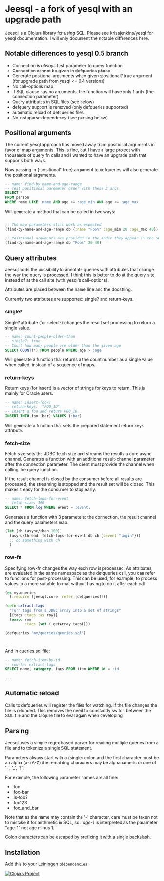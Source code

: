 # Jeesql - a fork of yesql with an upgrade path

Jeesql is a Clojure library for _using_ SQL. Please see krisajenkins/yesql for yesql documentation.
I will only document the notable differences here.

## Notable differences to yesql 0.5 branch

* Connection is *always* first parameter to query function
* Connection cannot be given in defqueries phase
* Generate positional arguments when given :positional? true argument (for upgrade path from yesql <= 0.4 versions)
* No call-options map
* If SQL clause has no arguments, the function will have only 1 arity (the connection parameter)
* Query attributes in SQL files (see below)
* defquery support is removed (only defqueries supported)
* automatic reload of defqueries files
* No instaparse dependency (see parsing below)

## Positional arguments

The current yesql approach has moved away from positional arguments in favor of map arguments.
This is fine, but I have a large project with thousands of query fn calls and I wanted
to have an upgrade path that supports both ways.

Now passing in {:positional? true} argument to defqueries will also generate the
positional arguments.

```SQL
-- name: find-by-name-and-age-range
-- Test positional paremeter order with these 3 args
SELECT *
FROM person
WHERE name LIKE :name AND age >= :age_min AND age <= :age_max
```

Will generate a method that can be called in two ways:

```clojure

;; The map parameters still work as expected
(find-by-name-and-age-range db {:name "Foo%" :age_min 20 :age_max 40})

;; Positional arguments are provided in the order they appear in the SQL
(find-by-name-and-age-range db "Foo%" 20 40)
```

## Query attributes

Jeesql adds the possibility to annotate queries with attributes that change the
way the query is processed. I think this is better to do at the query site instead
of at the call site (with yesql's call-options).

Attributes are placed between the name line and the docstring.

Currently two attributes are supported: single? and return-keys.


### single?

Single? attribute (for selects) changes the result set processing to return a
single value.

```SQL
-- name: count-people-older-than
-- single?: true
-- Count how many people are older than the given age
SELECT COUNT(*) FROM people WHERE age > :age
```

Will generate a function that returns a the count number as a single value when
called, instead of a sequence of maps.

### return-keys

Return keys (for insert) is a vector of strings for keys to return.
This is mainly for Oracle users.

```SQL
-- name: insert-foo<!
-- return-keys: ["FOO_ID"]
-- Insert a foo and return FOO_ID
INSERT INTO foo (bar) VALUES (:bar)
```

Will generate a function that sets the prepared statement return keys
attribute.

### fetch-size

Fetch size sets the JDBC fetch size and streams the results a core.async channel. Generates a
function with an additional result-channel parameter after the connection parameter. The client
must provide the channel when calling the query function.

If the result channel is closed by the consumer before all results are processed, the streaming is
stopped and the result set will be closed. This makes it easy for the consumer to stop early.

```SQL
-- name: fetch-logs-for-event
-- fetch-size: 100
SELECT * FROM log WHERE event = :event;
```

Generates a function with 3 parameters: the connection, the result channel and the query
parameters map.

```clojure
(let [ch (async/chan 100)]
  (async/thread (fetch-logs-for-event db ch {:event "login"}))
  ;; do something with ch
  )
```

### row-fn

Specifying row-fn changes the way each row is processed. As attributes are evaluated in the same
namespace as the defqueries call, you can refer to functions for post-processing. This can be used,
for example, to process values to a more suitable format without having to do it after each call.

```clojure
(ns my.queries
  (:require [jeesql.core :refer [defqueries]]))

(defn extract-tags
  "Turn tags from a JDBC array into a set of strings"
  [{tags :tags :as row}]
  (assoc row
         :tags (set (.getArray tags))))

(defqueries "my/queries/queries.sql")

...
```

And in queries.sql file:
```SQL
-- name: fetch-item-by-id
-- row-fn: extract-tags
SELECT name, category, tags FROM item WHERE id = :id

...
```

## Automatic reload

Calls to defqueries will register the files for watching. If the file changes the
file is reloaded. This removes the need to constantly switch between the SQL file
and the Clojure file to eval again when developing.


## Parsing

Jeesql uses a simple regex based parser for reading multiple queries from a file and
to tokenize a single SQL statement.

Parameters always start with a (single) colon and the first character must be an alpha (a-zA-Z)
the remaining characters may be alphanumeric or one of '-', '_', '?'.

For example, the following parameter names are all fine:

* :foo
* :foo-bar
* :is-foo?
* :foo123
* :foo_and_bar

Note that as the name may contain the '-' character, care must be taken not to mistake it
for arithmetic in SQL, so: *:age-1* is interpreted as the parameter "age-1" not age minus 1.

Colon characters can be escaped by prefixing it with a single backslash.

## Installation

Add this to your [Leiningen](https://github.com/technomancy/leiningen) `:dependencies`:


[![Clojars Project](http://clojars.org/webjure/jeesql/latest-version.svg)](http://clojars.org/webjure/jeesql)
